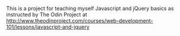 This is a project for teaching myself Javascript and jQuery basics as instructed by The Odin Project at http://www.theodinproject.com/courses/web-development-101/lessons/javascript-and-jquery
